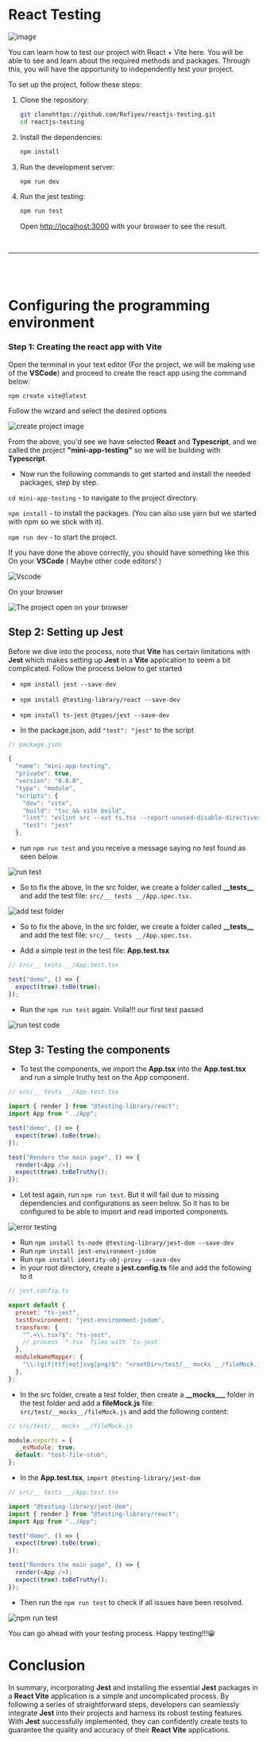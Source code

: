 # React Testing

![image](https://miro.medium.com/v2/resize:fit:1200/1*w-0qjiIVa4jsl8DH1z2nPA.png)

You can learn how to test our project with React + Vite here. You will be able to see and learn about the required methods and packages. Through this, you will have the opportunity to independently test your project.

To set up the project, follow these steps:

1. Clone the repository:

   ```bash
   git clonehttps://github.com/Rofiyev/reactjs-testing.git
   cd reactjs-testing
   ```

2. Install the dependencies:

   ```bash
   npm install
   ```

3. Run the development server:

   ```bash
   npm run dev
   ```

4. Run the jest testing:

   ```bash
   npm run test
   ```

   Open [http://localhost:3000](http://localhost:3000) with your browser to see the result.

<br/>
<hr/>
<br/>
<br/>

# Configuring the programming environment

### Step 1: Creating the react app with Vite

Open the terminal in your text editor (For the project, we will be making use of the **VSCode**) and proceed to create the react app using the command below:

`npm create vite@latest`

Follow the wizard and select the desired options

![create project image](https://res.cloudinary.com/practicaldev/image/fetch/s--NKUoVxwU--/c_limit%2Cf_auto%2Cfl_progressive%2Cq_auto%2Cw_800/https://dev-to-uploads.s3.amazonaws.com/uploads/articles/dcfsgfq1uvij1qs84cj2.png)

From the above, you'd see we have selected **React** and **Typescript**, and we called the project **"mini-app-testing"** so we will be building with **Typescript**.

- Now run the following commands to get started and install the needed packages, step by step.

`cd mini-app-testing` - to navigate to the project directory.

`npm install` - to install the packages. (You can also use yarn but we started with npm so we stick with it).

`npm run dev` - to start the project.

If you have done the above correctly, you should have something like this
On your **VSCode** ( Maybe other code editors! )

![Vscode](https://res.cloudinary.com/practicaldev/image/fetch/s--38IHgkgf--/c_limit%2Cf_auto%2Cfl_progressive%2Cq_auto%2Cw_800/https://dev-to-uploads.s3.amazonaws.com/uploads/articles/a2iphntmhh591a405f6l.png)

On your browser

![The project open on your browser](https://res.cloudinary.com/practicaldev/image/fetch/s--H8HEiYvQ--/c_limit%2Cf_auto%2Cfl_progressive%2Cq_auto%2Cw_800/https://dev-to-uploads.s3.amazonaws.com/uploads/articles/deenz41tcp1uyrsr45cq.png)

## Step 2: Setting up Jest

Before we dive into the process, note that **Vite** has certain limitations with **Jest** which makes setting up **Jest** in a **Vite** application to seem a bit complicated.
Follow the process below to get started

- `npm install jest --save-dev`

- `npm install @testing-library/react --save-dev`

- `npm install ts-jest @types/jest --save-dev`

- In the package.json, add `"test": "jest"` to the script

```javascript
// package.json

{
  "name": "mini-app-testing",
  "private": true,
  "version": "0.0.0",
  "type": "module",
  "scripts": {
    "dev": "vite",
    "build": "tsc && vite build",
    "lint": "eslint src --ext ts,tsx --report-unused-disable-directives --max-warnings 0",
    "test": "jest"
  },

```

- run `npm run test` and you receive a message saying no test found as seen below.

![run test](https://res.cloudinary.com/practicaldev/image/fetch/s--c6LGeNUE--/c_limit%2Cf_auto%2Cfl_progressive%2Cq_auto%2Cw_800/https://dev-to-uploads.s3.amazonaws.com/uploads/articles/bq21nasnjzckfbkuccg4.png)

- So to fix the above, In the src folder, we create a folder called **\_\_tests\_\_** and add the test file: `src/__ tests __/App.spec.tsx.`

![add test folder](https://res.cloudinary.com/practicaldev/image/fetch/s--H2fDsaDc--/c_limit%2Cf_auto%2Cfl_progressive%2Cq_auto%2Cw_800/https://dev-to-uploads.s3.amazonaws.com/uploads/articles/1r3e6cbmrxglcp4qmxw1.png)

- So to fix the above, In the src folder, we create a folder called **\_\_tests\_\_** and add the test file: `src/__ tests __/App.spec.tsx.`

- Add a simple test in the test file: **App.test.tsx**

```javascript
// src/__ tests __/App.test.tsx

test("demo", () => {
  expect(true).toBe(true);
});
```

- Run the `npm run test` again. Voila!!! our first test passed

![run test code](https://res.cloudinary.com/practicaldev/image/fetch/s--Qkc7GMIy--/c_limit%2Cf_auto%2Cfl_progressive%2Cq_auto%2Cw_800/https://dev-to-uploads.s3.amazonaws.com/uploads/articles/lvikr084oa8chvg080se.png)

## Step 3: Testing the components

- To test the components, we import the **App.tsx** into the **App.test.tsx** and run a simple truthy test on the App component.

```javascript
// src/__ tests __/App.test.tsx

import { render } from "@testing-library/react";
import App from "../App";

test("demo", () => {
  expect(true).toBe(true);
});

test("Renders the main page", () => {
  render(<App />);
  expect(true).toBeTruthy();
});
```

- Let test again, run `npm run test`. But it will fail due to missing dependencies and configurations as seen below. So it has to be configured to be able to import and read imported components.

![error testing](https://res.cloudinary.com/practicaldev/image/fetch/s--VWFioxe2--/c_limit%2Cf_auto%2Cfl_progressive%2Cq_auto%2Cw_800/https://dev-to-uploads.s3.amazonaws.com/uploads/articles/wo21l6dpb9teqxxkbdsw.png)

- Run `npm install ts-node @testing-library/jest-dom --save-dev`
- Run `npm install jest-environment-jsdom`
- Run `npm install identity-obj-proxy --save-dev`
- In your root directory, create a **jest.config.ts** file and add the following to it

```javascript
// jest.config.ts

export default {
  preset: "ts-jest",
  testEnvironment: "jest-environment-jsdom",
  transform: {
    "^.+\\.tsx?$": "ts-jest",
    // process `*.tsx` files with `ts-jest`
  },
  moduleNameMapper: {
    "\\.(gif|ttf|eot|svg|png)$": "<rootDir>/test/__ mocks __/fileMock.js",
  },
};
```

- In the src folder, create a test folder, then create a **\_\_mocks\_\_\_** folder in the test folder and add a **fileMock.js** file: `src/test/__mocks__/fileMock.js` and add the following content:

```javascript
// src/test/__ mocks __/fileMock.js

module.exports = {
  __esModule: true,
  default: "test-file-stub",
};
```

- In the **App.test.tsx**, `import @testing-library/jest-dom`

```javascript
// src/__ tests __/App.test.tsx

import "@testing-library/jest-dom";
import { render } from "@testing-library/react";
import App from "../App";

test("demo", () => {
  expect(true).toBe(true);
});

test("Renders the main page", () => {
  render(<App />);
  expect(true).toBeTruthy();
});
```

- Then run the `npm run test` to check if all issues have been resolved.

![npm run test](https://res.cloudinary.com/practicaldev/image/fetch/s--9TJX-D28--/c_limit%2Cf_auto%2Cfl_progressive%2Cq_auto%2Cw_800/https://dev-to-uploads.s3.amazonaws.com/uploads/articles/rgza9w0ep9imklqriuqz.png)

You can go ahead with your testing process. Happy testing!!!😀

# Conclusion

In summary, incorporating **Jest** and installing the essential **Jest** packages in a **React Vite** application is a simple and uncomplicated process. By following a series of straightforward steps, developers can seamlessly integrate **Jest** into their projects and harness its robust testing features. With **Jest** successfully implemented, they can confidently create tests to guarantee the quality and accuracy of their **React Vite** applications.
